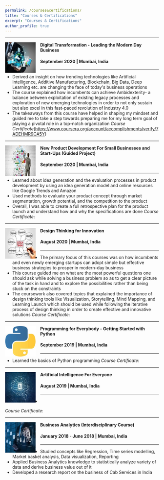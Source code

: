 ```yaml
---
permalink: /courses&certifications/
title: "Courses & Certifications"
excerpt: "Courses & Certifications"
author_profile: true
---
```

-----
<img align="left" height="100" width="100" src="../images/DigitalTransformation1.jpg" style="padding-right:15px">

**Digital Transformation - Leading the Modern Day Business**
#### September 2020 | Mumbai, India

-----
* Derived an insight on how trending technologies like Artificial Intelligence, Additive Manufacturing, Blockchain, Big Data, Deep Learning etc. are changing the face of today's business operations
* The course explained how incumbents can achieve Ambidexterity- a balance between exploitation of existing legacy processes and exploration of new emerging technologies in order to not only sustain but also excel in this fast-paced revolution of Industry 4.0
* The takeaways from this course have helped in shaping my mindset and guided me to take a step towards preparing me for my long term goal of playing a pivotal role in a top-notch organization
*Course Certificate*(https://www.coursera.org/account/accomplishments/verify/7ADEHMR9CA5Y)

-----
<img align="left" height="100" width="100" src="../images/ProductDevelopment1.jpg" style="padding-right:15px">

**New Product Development For Small Businesses and Start-Ups (Guided Project)**
#### September 2020 | Mumbai, India

-----
*	Learned about idea generation and the evaluation processes in product development by using an idea generation model and online resources like Google Trends and Amazon
* Used methods to evaluate your product concept through market segmentation, growth potential, and the competition to the product
* Overall, I was able to create a full retrospective plan for the product launch and understand how and why the specifications are done
*Course Certificate*:

-----
<img align="left" height="100" width="100" src="../images/DesignThinking1.jpg" style="padding-right:15px">

**Design Thinking for Innovation**
#### August 2020 | Mumbai, India

-----
*	The primary focus of this courses was on how incumbents and even newly emerging startups can adopt simple but effective business strategies to prosper in modern-day business
*	This course guided me on what are the most powerful questions one should ask while solving a business problem so as to get a clear picture of the task in hand and to explore the possibilities rather than being stuck on the constraints
* The coursework also covered topics that explained the importance of design thinking tools like Visualization, Storytelling, Mind Mapping, and Learning Launch which should be used while following the iterative process of design thinking in order to create effective and innovative solutions
*Course Certificate*:

-----
<img align="left" height="100" width="100" src="../images/Python.jpg" style="padding-right:15px">

**Programming for Everybody - Getting Started with Python**
#### September 2019 | Mumbai, India

-----
*	Learned the basics of Python programming
*Course Certificate*:

-----
<img align="left" height="100" width="100" src="../images/AI2.jpg" style="padding-right:15px">

**Artificial Intelligence For Everyone**
#### August 2019 | Mumbai, India

-----
*	
*Course Certificate*:

-----
<img align="left" height="100" width="100" src="../images/BusinessAnalytics1.jpg" style="padding-right:15px">

**Business Analytics (Interdisciplinary Course)**
#### January 2018 - June 2018 | Mumbai, India

-----
*	Studied concepts like Regression, Time series modelling, Market basket analysis, Data visualization, Reporting
* Applied Business Analytics knowledge to statistically analyze variety of data and derive business value out of it 
* Developed a research report on the business of Cab Services in India <br>
